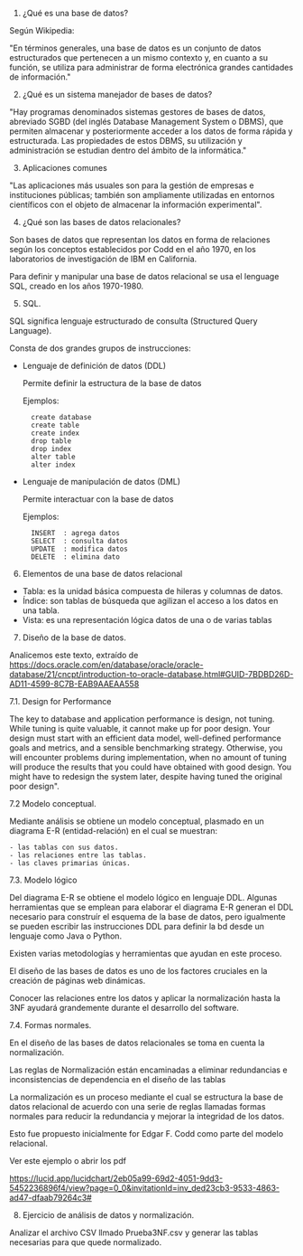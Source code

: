 1. ¿Qué es una base de datos? 

Según Wikipedia: 

"En términos generales, una base de datos es un conjunto de datos estructurados que pertenecen a un mismo contexto y, en cuanto a su función, se utiliza para administrar de forma electrónica grandes cantidades de información."

2. ¿Qué es un sistema manejador de bases de datos?

"Hay programas denominados sistemas gestores de bases de datos, abreviado SGBD (del inglés Database Management System o DBMS), que permiten almacenar y posteriormente acceder a los datos de forma rápida y estructurada. Las propiedades de estos DBMS, su utilización y administración se estudian dentro del ámbito de la informática."

3. Aplicaciones comunes

"Las aplicaciones más usuales son para la gestión de empresas e instituciones públicas; también son ampliamente utilizadas en entornos científicos con el objeto de almacenar la información experimental".

4. ¿Qué son las bases de datos relacionales?

Son bases de datos que representan los datos en forma de relaciones según los conceptos establecidos por Codd en el año 1970, en los laboratorios de investigación de IBM en California.

Para definir y manipular una base de datos relacional se usa el lenguage SQL, creado en los años 1970-1980.

5. SQL.

SQL significa lenguaje estructurado de consulta (Structured Query Language).

Consta de dos grandes grupos de instrucciones:

- Lenguaje de definición de datos (DDL)

    Permite definir la estructura de la base de datos

    Ejemplos:

        create database
        create table
        create index
        drop table
        drop index
        alter table
        alter index

- Lenguaje de manipulación de datos (DML)

    Permite interactuar con la base de datos

    Ejemplos:

        INSERT  : agrega datos 
        SELECT  : consulta datos
        UPDATE  : modifica datos
        DELETE  : elimina dato   

6. Elementos de una base de datos relacional

- Tabla:  es la unidad básica compuesta de hileras y columnas de datos.
- Índice: son tablas de búsqueda que agilizan el acceso a los datos en una tabla.
- Vista:  es una representación lógica datos de una o de varias tablas 
 
7. Diseño de la base  de datos.

Analicemos este texto, extraído de https://docs.oracle.com/en/database/oracle/oracle-database/21/cncpt/introduction-to-oracle-database.html#GUID-7BDBD26D-AD11-4599-8C7B-EAB9AAEAA558

7.1. Design for Performance

The key to database and application performance is design, not tuning. While tuning is quite valuable, it cannot make up for poor design. 
Your design must start with an efficient data model, well-defined performance goals and metrics, and a sensible benchmarking strategy.
Otherwise, you will encounter problems during implementation, when no amount of tuning will produce the results that you could have obtained with good design.
You might have to redesign the system later, despite having tuned the original poor design".

7.2 Modelo conceptual.

Mediante análisis se obtiene un  modelo conceptual, plasmado en un diagrama E-R (entidad-relación) en el cual se muestran:

    - las tablas con sus datos.
    - las relaciones entre las tablas.
    - las claves primarias únicas. 

7.3. Modelo lógico    
    
Del diagrama E-R se obtiene el modelo lógico en lenguaje DDL. Algunas herramientas que se emplean para elaborar el diagrama E-R generan el DDL necesario para construír el esquema de la base de datos, pero igualmente se pueden escribir las instrucciones DDL para definir la bd desde un lenguaje como Java o Python. 

Existen varias metodologías y herramientas que ayudan en este proceso.

El diseño de las bases de datos es uno de los factores cruciales en la creación de páginas web dinámicas.

Conocer las relaciones entre los datos y aplicar la normalización hasta la 3NF ayudará grandemente durante el desarrollo del software.

7.4. Formas normales.

En el diseño de las bases de datos relacionales se toma en cuenta la normalización.

Las reglas de Normalización están encaminadas a eliminar redundancias e
inconsistencias de dependencia en el diseño de las tablas

La normalización es un proceso mediante el cual se estructura la base de datos relacional de acuerdo con una serie de reglas llamadas formas normales para reducir la redundancia y mejorar la integridad de los datos.

Esto fue propuesto inicialmente for Edgar F. Codd como parte del modelo relacional.

Ver este ejemplo o abrir los pdf 

 https://lucid.app/lucidchart/2eb05a99-69d2-4051-9dd3-5452236896f4/view?page=0_0&invitationId=inv_ded23cb3-9533-4863-ad47-dfaab79264c3#


 8. Ejercicio de análisis de datos y normalización.

 Analizar el archivo CSV llmado Prueba3NF.csv y generar 
las tablas necesarias para que quede normalizado.

